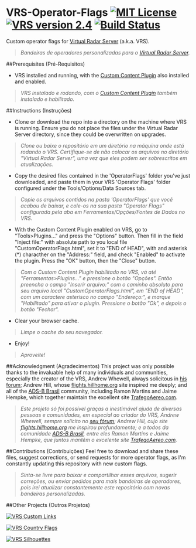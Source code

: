 # VRS-Operator-Flags [![MIT License](https://img.shields.io/badge/License-MIT-red.svg)](LICENSE) [![VRS version 2.4](https://img.shields.io/badge/VRS-v2.4-blue.svg)](http://virtualradarserver.co.uk/Download.aspx) [![Build Status](https://scrutinizer-ci.com/g/dedevillela/VRS-Operator-Flags/badges/build.png?b=master)](https://scrutinizer-ci.com/g/dedevillela/VRS-Operator-Flags/build-status/master)
Custom operator flags for [Virtual Radar Server](https://www.virtualradarserver.co.uk "Virtual Radar Server's Homepage") (a.k.a. VRS).
> *Bandeiras de operadores personalizadas para o [Virtual Radar Server](https://www.virtualradarserver.co.uk "Página do Virtual Radar Server").*

##Prerequisites (Pré-Requisitos)
- VRS installed and running, with the [Custom Content Plugin](http://www.virtualradarserver.co.uk/documentation/CustomContent/Default.aspx "Custom Content Plugin") also installed and enabled.
 
> *VRS instalado e rodando, com o [Custom Content Plugin](http://www.virtualradarserver.co.uk/documentation/CustomContent/Default.aspx "Custom Content Plugin") também instalado e habilitado.*

##Instructions (Instruções)
- Clone or download the repo into a directory on the machine where VRS is running. Ensure you do not place the files under the Virtual Radar Server directory, since they could be overwritten on upgrades.
 
> *Clone ou baixe o repositório em um diretório na máquina onde está rodando o VRS. Certifique-se de não colocar os arquivos no diretório "Virtual Radar Server", uma vez que eles podem ser sobrescritos em atualizações.*

- Copy the desired files contained in the 'OperatorFlags' folder you've just downloaded, and paste them in your VRS 'Operator Flags' folder configured under the Tools/Options/Data Sources tab.
 
> *Copie os arquivos contidos na pasta 'OperatorFlags' que você acabou de baixar, e cole-os na sua pasta "Operator Flags" configurada pela aba em Ferramentas/Opções/Fontes de Dados no VRS.*

- With the Custom Content Plugin enabled on VRS, go to "Tools>Plugins..." and press the "Options" button. Then fill in the field "Inject file:" with absolute path to you local file "CustomOperatorFlags.html", set it to "END of HEAD", with and asterisk (*) characther on the "Address:" field, and check "Enabled" to activate the plugin. Press the "OK" button, then the "Close" button.
 
> *Com o Custom Content Plugin habilitado no VRS, vá até "Ferramentas>Plugins..." e pressione o botão "Opções". Então preencha o campo "Inserir arquivo:" com o caminho absoluto para seu arquivo local "CustomOperatorFlags.html", em "END of HEAD", com um caractere asterisco no campo "Endereço:", e marque "Habilitado" para ativar o plugin. Pressione o botão "Ok", e depois o botão "Fechar".*

- Clear your browser cache. 
 
> *Limpe o cache do seu navegador.*

- Enjoy!
 
> *Aproveite!*

##Acknowledgment (Agradecimentos)
This project was only possible thanks to the invaluable help of many individuals and communities, especially the creator of the VRS, Andrew Whewell, always solicitous in [his forum](https://forum.virtualradarserver.co.uk/); Andrew Hill, whose [flights.hillhome.org](http://flights.hillhome.org/) site inspired me deeply; and all of the [ADS-B Brasil](http://bradsb.com/forum/index.php) community, including Ramon Martins and Jaime Hempke, which together maintain the excellent site [TrafegoAereo.com](http://trafegoaereo.com/).

> *Este projeto só foi possível graças a inestimável ajuda de diversas pessoas e comunidades, em especial ao criador do VRS, Andrew Whewell, sempre solícito no [seu fórum](https://forum.virtualradarserver.co.uk/); Andrew Hill, cujo site [flights.hillhome.org](http://flights.hillhome.org/) me inspirou profundamente; e a todos da comunidade [ADS-B Brasil](http://bradsb.com/forum/index.php), entre eles Ramon Martins e Jaime Hempke, que juntos mantêm o excelente site [TrafegoAereo.com](http://trafegoaereo.com/).*

##Contributions (Contribuições)
Feel free to download and share these files, suggest corrections, or send requests for more operator flags, as I'm constantly updating this repository with new custom flags.

> *Sinta-se livre para baixar e compartilhar esses arquivos, sugerir correções, ou enviar pedidos para mais bandeiras de operadores, pois irei atualizar constantemente este repositório com novas bandeiras personalizadas.*

##Other Projects (Outros Projetos)

[![VRS Custom Links](https://img.shields.io/badge/VRS-Custom_Links-yellow.svg)](https://github.com/dedevillela/VRS-Custom-links/)

[![VRS Country Flags](https://img.shields.io/badge/VRS-Country_Flags-green.svg)](https://github.com/dedevillela/VRS-Country-Flags)

[![VRS Silhouettes](https://img.shields.io/badge/VRS-Silhouettes-brightgreen.svg)](https://github.com/dedevillela/VRS-Silhouettes/)
